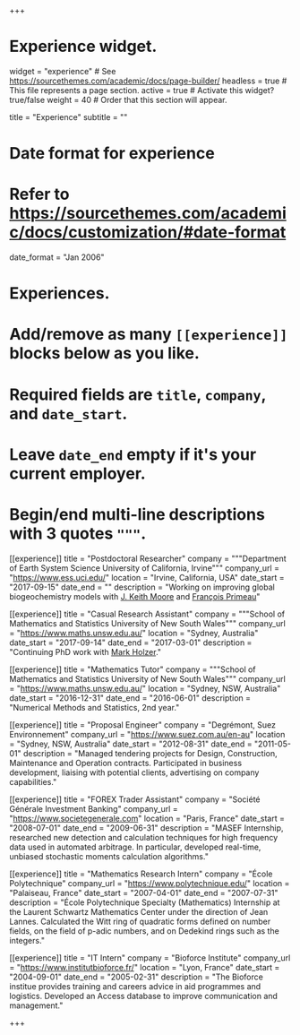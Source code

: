 +++
# Experience widget.
widget = "experience"  # See https://sourcethemes.com/academic/docs/page-builder/
headless = true  # This file represents a page section.
active = true  # Activate this widget? true/false
weight = 40  # Order that this section will appear.

title = "Experience"
subtitle = ""

# Date format for experience
#   Refer to https://sourcethemes.com/academic/docs/customization/#date-format
date_format = "Jan 2006"

# Experiences.
#   Add/remove as many `[[experience]]` blocks below as you like.
#   Required fields are `title`, `company`, and `date_start`.
#   Leave `date_end` empty if it's your current employer.
#   Begin/end multi-line descriptions with 3 quotes `"""`.

[[experience]]
  title = "Postdoctoral Researcher"
  company = """Department of Earth System Science
University of California, Irvine"""
  company_url = "https://www.ess.uci.edu/"
  location = "Irvine, California, USA"
  date_start = "2017-09-15"
  date_end = ""
  description = "Working on improving global biogeochemistry models with [J. Keith Moore](https://www.ess.uci.edu/~jkmoore/) and [François Primeau](https://www.ess.uci.edu/people/fprimeau)"

[[experience]]
  title = "Casual Research Assistant"
  company = """School of Mathematics and Statistics
University of New South Wales"""
  company_url = "https://www.maths.unsw.edu.au/"
  location = "Sydney, Australia"
  date_start = "2017-09-14"
  date_end = "2017-03-01"
  description = "Continuing PhD work with [Mark Holzer](https://web.maths.unsw.edu.au/~markholzer/)."

[[experience]]
  title = "Mathematics Tutor"
  company = """School of Mathematics and Statistics
University of New South Wales"""
  company_url = "https://www.maths.unsw.edu.au/"
  location = "Sydney, NSW, Australia"
  date_start = "2016-12-31"
  date_end = "2016-06-01"
  description = "Numerical Methods and Statistics, 2nd year."

[[experience]]
  title = "Proposal Engineer"
  company = "Degrémont, Suez Environnement"
  company_url = "https://www.suez.com.au/en-au"
  location = "Sydney, NSW, Australia"
  date_start = "2012-08-31"
  date_end = "2011-05-01"
  description = "Managed tendering projects for Design, Construction, Maintenance and Operation contracts. Participated in business development, liaising with potential clients, advertising on company capabilities."

[[experience]]
  title = "FOREX Trader Assistant"
  company = "Société Générale Investment Banking"
  company_url = "https://www.societegenerale.com"
  location = "Paris, France"
  date_start = "2008-07-01"
  date_end = "2009-06-31"
  description = "MASEF Internship, researched new detection and calculation techniques for high frequency data used in automated arbitrage. In particular, developed real-time, unbiased stochastic moments calculation algorithms."

[[experience]]
  title = "Mathematics Research Intern"
  company = "École Polytechnique"
  company_url = "https://www.polytechnique.edu/"
  location = "Palaiseau, France"
  date_start = "2007-04-01"
  date_end = "2007-07-31"
  description = "École Polytechnique Specialty (Mathematics) Internship at the Laurent Schwartz Mathematics Center under the direction of Jean Lannes. Calculated the Witt ring of quadratic forms defined on number fields, on the field of p-adic numbers, and on Dedekind rings such as the integers."

[[experience]]
  title = "IT Intern"
  company = "Bioforce Institute"
  company_url = "https://www.institutbioforce.fr/"
  location = "Lyon, France"
  date_start = "2004-09-01"
  date_end = "2005-02-31"
  description = "The Bioforce institue provides training and careers advice in aid programmes and logistics. Developed an Access database to improve communication and management."


+++
